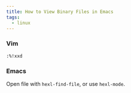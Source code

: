 ```yaml
---
title: How to View Binary Files in Emacs
tags:
  - linux
---
```

### Vim

```
:%!xxd
```

### Emacs

Open file with `hexl-find-file`, or use `hexl-mode`.
